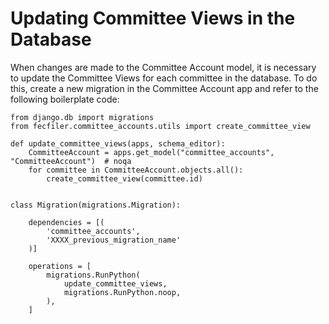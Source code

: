 # Updating Committee Views in the Database

When changes are made to the Committee Account model, it is necessary to update
the Committee Views for each committee in the database.  To do this, create a new
migration in the Committee Account app and refer to the following boilerplate code:

```
from django.db import migrations
from fecfiler.committee_accounts.utils import create_committee_view

def update_committee_views(apps, schema_editor):
    CommitteeAccount = apps.get_model("committee_accounts", "CommitteeAccount")  # noqa
    for committee in CommitteeAccount.objects.all():
        create_committee_view(committee.id)


class Migration(migrations.Migration):

    dependencies = [(
        'committee_accounts',
        'XXXX_previous_migration_name'
    )]

    operations = [
        migrations.RunPython(
            update_committee_views,
            migrations.RunPython.noop,
        ),
    ]
```
